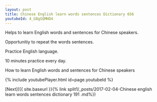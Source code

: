 ```yaml
---
layout: post
title: Chinese English learn words sentences Dictionary 656 
youtubeId: 4_G8gSQMHD4
---
```

 
 
Helps to learn English words and sentences for Chinese speakers.

Opportunitiy to repeat the words sentences. 

Practice English language. 
 
10 minutes practice every day. 
 
How to learn English words and sentences for Chinese speakers 
 
{% include youtubePlayer.html id=page.youtubeId %}
 
 
[Next]({{ site.baseurl }}{% link  split1/_posts/2017-02-04-Chinese english learn words sentences dictionary 191 .md%})
 
